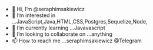 - 👋 Hi, I’m @seraphimsakiewicz
- 👀 I’m interested in ...JavaScript,Java,HTML,CSS,Postgres,Sequelize,Node, 
- 🌱 I’m currently learning ...Javavascript
- 💞️ I’m looking to collaborate on ...anything
- 📫 How to reach me ...seraphimsakiewicz @Telegram

<!---
seraphimsakiewicz/seraphimsakiewicz is a ✨ special ✨ repository because its `README.md` (this file) appears on your GitHub profile.
You can click the Preview link to take a look at your changes.
--->

